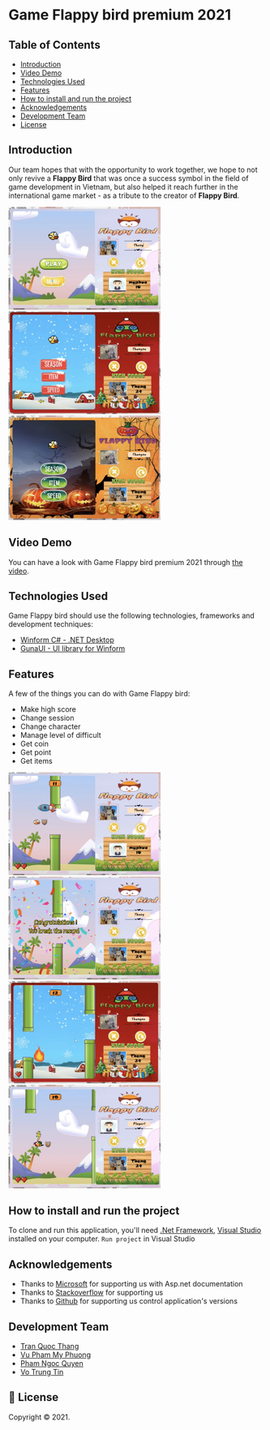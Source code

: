 
# Game Flappy bird premium 2021  


## Table of Contents
* [Introduction](#introduction)
* [Video Demo](#video-demo)
* [Technologies Used](#technologies-used)
* [Features](#features)
* [How to install and run the project](#how-to-install-and-run-the-project)
* [Acknowledgements](#acknowledgements)
* [Development Team](#development-team)
* [License](#license)

<!-- * [License](#license) -->


## Introduction
Our team hopes that with the opportunity to work together, we hope to not only revive a **Flappy Bird** that was once a success symbol in the field of game development in Vietnam, but also helped it reach further in the international game market - as a tribute to the creator of **Flappy Bird**.


<img width="300" alt="image1" src="assets/1.png"><img width="300" alt="image2" src="assets/2.png"><img width="300" alt="image3" src="assets/3.png">


## Video Demo
You can have a look with Game Flappy bird premium 2021 through [the video](https://drive.google.com/file/d/1vISZxPL9c4Zdg4gkfZqXX6Wkw_NKYQTj/view?usp=sharing).


## Technologies Used
Game Flappy bird should use the following technologies, frameworks and development techniques:

- [Winform C# - .NET Desktop](https://docs.microsoft.com/vi-vn/dotnet/desktop/winforms/?view=netframeworkdesktop-4.8) 
- [GunaUI - UI library for Winform](https://gunaui.com/) 



## Features
A few of the things you can do with Game Flappy bird:
- Make high score
- Change session
- Change character
- Manage level of difficult
- Get coin
- Get point
- Get items

<img width="300" alt="image4" src="assets/4.png"><img width="300" alt="image5" src="assets/5.png"> <br />
<img width="300" alt="image6" src="assets/6.png"><img width="300" alt="image7" src="assets/7.png">



## How to install and run the project
To clone and run this application, you'll need [.Net Framework](https://dotnet.microsoft.com/en-us/download/dotnet-framework), [Visual Studio](https://visualstudio.microsoft.com/) installed on your computer. 
`Run project` in Visual Studio


## Acknowledgements
- Thanks to [Microsoft](https://www.microsoft.com/vi-vn/) for supporting us with Asp.net documentation
- Thanks to [Stackoverflow](https://stackoverflow.com/) for supporting us 
- Thanks to [Github](https://github.com/) for supporting us control application's versions 


## Development Team
- [Tran Quoc Thang](https://github.com/LucasTran-tq)
- [Vu Pham My Phuong](https://github.com/vnmp11)
- [Pham Ngoc Quyen](https://github.com/QuyenPham233)
- [Vo Trung Tin](https://github.com/Votrungtin2001)


## 📝 License
Copyright © 2021. <br />

